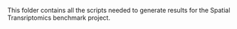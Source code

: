 This folder contains all the scripts needed to generate results for the Spatial Transriptomics benchmark project.
